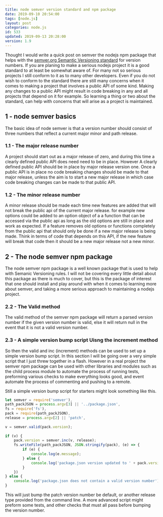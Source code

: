 ```yaml
---
title: node semver version standard and npm package
date: 2019-09-10 20:54:00
tags: [node.js]
layout: post
categories: node.js
id: 533
updated: 2019-09-13 20:28:00
version: 1.9
---
```


Thought I would write a quick post on semver the nodejs npm package that helps with the [semver.org Semantic Versioning standard](https://semver.org/) for version numbers. If you are planing to make a serious nodejs project it is a good standard to at least be somewhat aware of. For many not so serious projects I still conform to it as to many other developers. Even if you do not wish to conform to the standard there are still many concerns when it comes to making a project that involves a public API of some kind. Making any changes to a public API might result in code breaking in any and all projects that depend on it for example. So learning a thing or two about the standard, can help with concerns that will arise as a project is maintained.

<!-- more -->

## 1 - node semver basics

The basic idea of node semver is that a version number should consist of three numbers that reflect a current major minor and path release. 

### 1.1 - The major release number 

A project should start out as a major release of zero, and during this time a clearly defined public API does need need to be in place. However A clearly defined public API should be in place by major release version one. Once a public API is in place no code breaking changes should be made to that major release, unless the aim is to start a new major release in which case code breaking changes can be made to that public API.

### 1.2 - The minor release number

A minor release should be made each time new features are added that will not break the public api of the current major release. for example new options could be added to an option object of a a function that can be accessed via the public api as long as the old options are still in place and work as expected. If a feature removes old options or functions completely from the public api that should only be done if a new major release is being made. Think in terms of code that depends on this API, if the new feature will break that code then it should be a new major release not a new minor.

## 2 - The node semver npm package

The node semver npm package is a well known package that is used to help with Semanic Versioning rules. I will not be covering every little detail about this package as there is much to cover, but this is the package of interest that one should install and play around with when it comes to learning more about semver, and taking a more serious approach to maintaining a nodejs project.

### 2.2 - The Valid method

The valid method of the semver npm package will return a parsed version number if the given version number is valid, else it will return null in the event that it is not a valid version number.

### 2.3 - A simple version bump script Uisng the increment method

So then the valid and inc (increment) methods can be used to set up a simple version bump script. In this section I will be going over a very simple script that I just threw together in a flash. However in a real project the semver npm package can be used with other libraries and modules such as the child process module to automate the process of running tests, preforming various checks to make everything looks good, and event automate the process of commenting and pushing to a remote.

Still a simple version bump script for starters might look something like this.

```js
let semver = require('semver'),
path_packJSON = process.argv[3] || '../package.json',
fs = require('fs'),
pack = require(path_packJSON),
release = process.argv[2] || 'patch',
 
v = semver.valid(pack.version);
 
if (v) {
    pack.version = semver.inc(v, release);
    fs.writeFile(path_packJSON, JSON.stringify(pack), (e) => {
        if (e) {
            console.log(e.message);
        } else {
            console.log('package.json version updated to ' + pack.version);
        }
    })
} else {
    console.log('package.json does not contain a valid version number');
}
```

This will just bump the patch version number be default, or another release type provided from the command line. A more advanced script might preform some tests, and other checks that must all pass before bumping the version number.